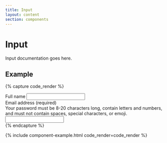 ```yaml
---
title: Input
layout: content
section: components
---
```


# Input

Input documentation goes here.



## Example

{% capture code_render %}
<div class="mb-4">
  <label for="exampleFormControlInput1" class="form-label">Full name</label>
  <input type="text" class="form-control" id="exampleFormControlInput1">
</div>

<div>
  <label for="exampleFormControlInput2" class="form-label">Email address (required)</label>
  <div id="passwordHelpBlock" class="form-text">
    Your password must be 8-20 characters long, contain letters and numbers, and must not contain spaces, special characters, or emoji.
  </div>
  <input type="text" class="form-control" id="exampleFormControlInput2">
</div>
{% endcapture %}

{% include component-example.html code_render=code_render %}
